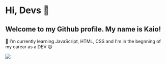 # Hi, Devs 👋
## Welcome to my Github profile. My name is Kaio!
🌱 I’m currently learning JavaScript, HTML, CSS and I'm in the begnning of my carear as a DEV 😄

<div>
<a href="https://www.linkedin.com/in/kaio-andrade-694632186/" target="_blank"><img loading="lazy" src="https://img.shields.io/badge/-LinkedIn-%230077B5?style=for-the-badge&logo=linkedin&logoColor=white" target="_blank"></a>   
</div>
